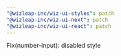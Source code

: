 ```yaml
---
"@wizleap-inc/wiz-ui-styles": patch
"@wizleap-inc/wiz-ui-next": patch
"@wizleap-inc/wiz-ui-react": patch
---
```


Fix(number-input): disabled style
